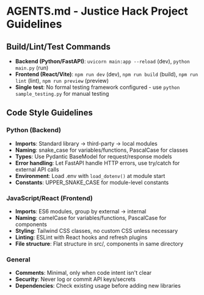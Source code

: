 # AGENTS.md - Justice Hack Project Guidelines

## Build/Lint/Test Commands
- **Backend (Python/FastAPI)**: `uvicorn main:app --reload` (dev), `python main.py` (run)
- **Frontend (React/Vite)**: `npm run dev` (dev), `npm run build` (build), `npm run lint` (lint), `npm run preview` (preview)
- **Single test**: No formal testing framework configured - use `python sample_testing.py` for manual testing

## Code Style Guidelines

### Python (Backend)
- **Imports**: Standard library → third-party → local modules
- **Naming**: snake_case for variables/functions, PascalCase for classes
- **Types**: Use Pydantic BaseModel for request/response models
- **Error handling**: Let FastAPI handle HTTP errors, use try/catch for external API calls
- **Environment**: Load .env with `load_dotenv()` at module start
- **Constants**: UPPER_SNAKE_CASE for module-level constants

### JavaScript/React (Frontend)
- **Imports**: ES6 modules, group by external → internal
- **Naming**: camelCase for variables/functions, PascalCase for components
- **Styling**: Tailwind CSS classes, no custom CSS unless necessary
- **Linting**: ESLint with React hooks and refresh plugins
- **File structure**: Flat structure in src/, components in same directory

### General
- **Comments**: Minimal, only when code intent isn't clear
- **Security**: Never log or commit API keys/secrets
- **Dependencies**: Check existing usage before adding new libraries